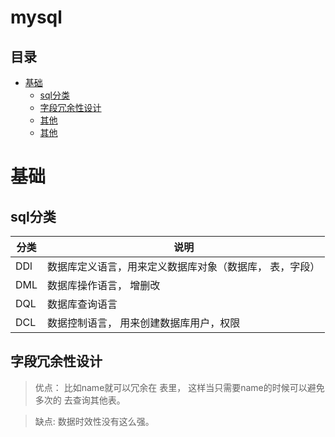 # mysql

## 目录

- [基础](#基础)
  - [sql分类](#sql分类)
  - [字段冗余性设计](#字段冗余性设计)
  - [其他](#其他)
  - [其他](#其他)

# 基础

## sql分类

| 分类  | 说明                           |
| --- | ---------------------------- |
| DDl | 数据库定义语言，用来定义数据库对象（数据库， 表，字段） |
| DML | 数据库操作语言， 增删改                 |
| DQL | 数据库查询语言                      |
| DCL | 数据控制语言， 用来创建数据库用户，权限         |

## 字段冗余性设计

> 优点： 比如name就可以冗余在 表里， 这样当只需要name的时候可以避免多次的 去查询其他表。&#x20;

> 缺点:    数据时效性没有这么强。&#x20;

